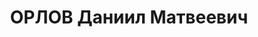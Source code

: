 ---
title: ОРЛОВ Даниил Матвеевич
description: "Род. в 1915, Томская губ., Барнаульский уезд, Каменская вол. Проживал:\
  \ КЖД, ст-ция Ужур. Слесарь в депо станции. \n  Арестован 16.02.1937. Обв.: террористическая\
  \ деятельность. Приговор: выездная сессия ВК ВС СССР, 13.07.1938 – 8 лет ИТЛ. \n\
  \  Реабилитирован ДТО НКВД КЖД 30.09.1941 Дело прекращено по реабилитирующим основаниям"
---